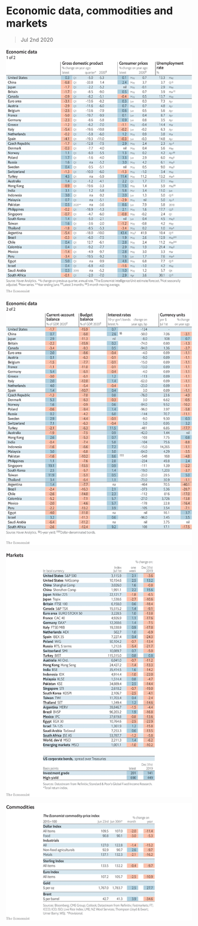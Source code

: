 # Economic data, commodities and markets

> Jul 2nd 2020

![](./images/20200704_INT101.png)

![](./images/20200704_INT102.png)

![](./images/20200704_INT201.png)

![](./images/20200704_INT401.png)